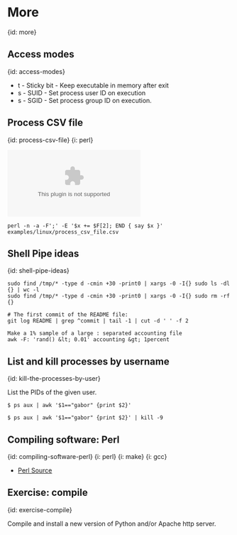 # More
{id: more}

## Access modes
{id: access-modes}

* t - Sticky bit - Keep executable in memory after exit
* s - SUID - Set process user ID on execution
* s - SGID - Set process group ID on execution.




## Process CSV file
{id: process-csv-file}
{i: perl}

![](examples/linux/process_csv_file.csv)

```
perl -n -a -F';' -E '$x += $F[2]; END { say $x }' examples/linux/process_csv_file.csv
```


## Shell Pipe ideas
{id: shell-pipe-ideas}

```
sudo find /tmp/* -type d -cmin +30 -print0 | xargs -0 -I{} sudo ls -dl {} | wc -l
sudo find /tmp/* -type d -cmin +30 -print0 | xargs -0 -I{} sudo rm -rf {}

# The first commit of the README file:
git log README | grep ^commit | tail -1 | cut -d ' ' -f 2

Make a 1% sample of a large : separated accounting file
awk -F: 'rand() &lt; 0.01' accounting &gt; 1percent
```


## List and kill processes by username
{id: kill-the-processes-by-user}

List the PIDs of the given user.


```
$ ps aux | awk '$1=="gabor" {print $2}' 
```

```
$ ps aux | awk '$1=="gabor" {print $2}' | kill -9
```


## Compiling software: Perl
{id: compiling-software-perl}
{i: perl}
{i: make}
{i: gcc}

* [Perl Source](http://www.cpan.org/src/README.html)




## Exercise: compile
{id: exercise-compile}

Compile and install a new version of Python and/or Apache http server.






